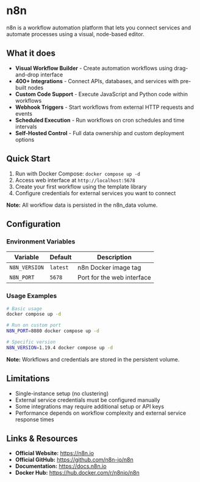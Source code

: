 # n8n

n8n is a workflow automation platform that lets you connect services and automate processes using a visual, node-based editor.

## What it does

- **Visual Workflow Builder** - Create automation workflows using drag-and-drop interface
- **400+ Integrations** - Connect APIs, databases, and services with pre-built nodes
- **Custom Code Support** - Execute JavaScript and Python code within workflows
- **Webhook Triggers** - Start workflows from external HTTP requests and events
- **Scheduled Execution** - Run workflows on cron schedules and time intervals
- **Self-Hosted Control** - Full data ownership and custom deployment options

## Quick Start

1. Run with Docker Compose: `docker compose up -d`
2. Access web interface at `http://localhost:5678`
3. Create your first workflow using the template library
4. Configure credentials for external services you want to connect

**Note:** All workflow data is persisted in the n8n_data volume.

## Configuration

### Environment Variables

| Variable | Default | Description |
|----------|---------|-------------|
| `N8N_VERSION` | `latest` | n8n Docker image tag |
| `N8N_PORT` | `5678` | Port for the web interface |

### Usage Examples

```bash
# Basic usage
docker compose up -d

# Run on custom port
N8N_PORT=8080 docker compose up -d

# Specific version
N8N_VERSION=1.19.4 docker compose up -d
```

**Note:** Workflows and credentials are stored in the persistent volume.

## Limitations

- Single-instance setup (no clustering)
- External service credentials must be configured manually
- Some integrations may require additional setup or API keys
- Performance depends on workflow complexity and external service response times

## Links & Resources

- **Official Website:** <https://n8n.io>
- **Official GitHub:** <https://github.com/n8n-io/n8n>
- **Documentation:** <https://docs.n8n.io>
- **Docker Hub:** <https://hub.docker.com/r/n8nio/n8n>
